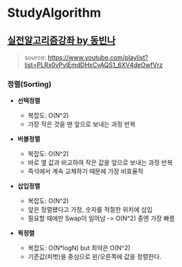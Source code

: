# StudyAlgorithm

## [실전알고리즘강좌 by 동빈나](https://www.youtube.com/playlist?list=PLRx0vPvlEmdDHxCvAQS1_6XV4deOwfVrz)
>source: https://www.youtube.com/playlist?list=PLRx0vPvlEmdDHxCvAQS1_6XV4deOwfVrz

### 정렬(Sorting)

* __선택정렬__
  * 복잡도: O(N^2)
  * 가장 작은 것을 맨 앞으로 보내는 과정 반복
  
* __버블정렬__
  * 복잡도: O(N^2)
  * 바로 옆 값과 비교하여 작은 값을 앞으로 보내는 과정 반복 
  * 즉석에서 계속 교체하기 때문에 가장 비효율적
  
* __삽입정렬__
  * 복잡도: O(N^2)
  * 앞은 정렬됐다고 가정, 숫자를 적절한 위치에 삽입
  * 필요할 때에만 Swap이 일어남 -> O(N^2) 중엔 가장 빠름
  
* __퀵정렬__
  * 복잡도: O(N*logN) but 최악은 O(N^2)
  * 기준값(피벗)을 중심으로 왼/오른쪽에 값을 정렬한다.
